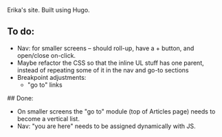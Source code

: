 Erika's site.
Built using Hugo.


## To do:
- Nav: for smaller screens – should roll-up, have a + button, and open/close on-click.
- Maybe refactor the CSS so that the inline UL stuff has one parent, instead of repeating some of it in the nav and go-to sections
- Breakpoint adjustments:
  - "go to" links


## Done:
- On smaller screens the "go to" module (top of Articles page) needs to become a vertical list.
- Nav: "you are here" needs to be assigned dynamically with JS.
